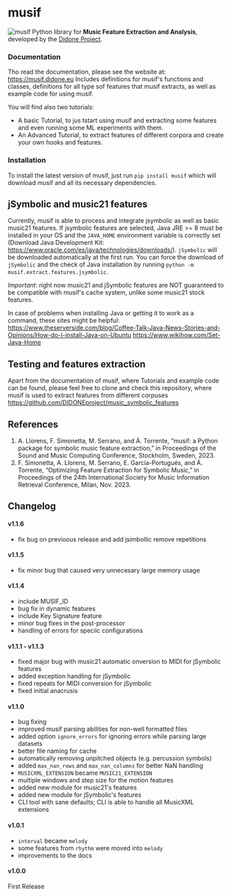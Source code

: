 # musif
![musif](https://github.com/DIDONEproject/musif/assets/45066115/a7a5f6f4-57db-4fbb-8e98-91a63cf4eec8)
Python library for **Music Feature Extraction and Analysis**, developed by the [Didone Project](https://didone.eu/). 

### Documentation
Tho read the documentation, please see the website at: https://musif.didone.eu
Includes definitions for musif's functions and classes, definitions for all type sof features that musif extracts, as well as example code for using musif.

You will find also two tutorials:
- A basic Tutorial, to jus tstart using musif and extracting some features and even running some ML experiments with them.
- An Advanced Tutorial, to extract features of different corpora and create your own hooks and features.

### Installation
To install the latest version of musif, just run
`pip install musif`
which will download musif and all its necessary dependencies.

## jSymbolic and music21 features
Currently, musif is able to process and integrate jsymbolic as well as basic music21 features. If jsymbolic features are selected, Java JRE >= 8 must be installed in your OS and the `JAVA_HOME` environment variable is correctly set (Download Java Development Kit: https://www.oracle.com/es/java/technologies/downloads/). `jSymbolic` will be downloaded automatically at the first run. You can force the download of `jSymbolic` and the check of Java installation by running `python -m musif.extract.features.jsymbolic`.

*Important*: right now music21 and jSymbolic features are NOT guaranteed to be compatible with musif's cache system, unlike some music21 stock features. 
 
In case of problems when installing Java or getting it to work as a command, these sites might be helpful:
https://www.theserverside.com/blog/Coffee-Talk-Java-News-Stories-and-Opinions/How-do-I-install-Java-on-Ubuntu
https://www.wikihow.com/Set-Java-Home

## Testing and features extraction
Apart from the documentation of musif, where Tutorials and example code can be found, please feel free to clone and check this repository, where musif is used to extract features from different corpuses
https://github.com/DIDONEproject/music_symbolic_features

## References 

1. A. Llorens, F. Simonetta, M. Serrano, and Á. Torrente, “musif: a Python package for symbolic music feature extraction,” in Proceedings of the Sound and Music Computing Conference, Stockholm, Sweden, 2023.
2. F. Simonetta, A. Llorens, M. Serrano, E. García-Portugués, and Á. Torrente, “Optimizing Feature Extraction for Symbolic Music,” in Proceedings of the 24th International Society for Music Information Retrieval Conference, Milan, Nov. 2023.

## Changelog

#### v1.1.6
* fix bug on previoous release and add jsimbollic remove repetitions

#### v1.1.5
* fix minor bug that caused very unnecesary large memory usage

#### v1.1.4
* include MUSIF_ID
* bug fix in dynamic features
* include Key Signature feature
* minor bug fixes in the post-processor
* handling of errors for speciic configurations

#### v1.1.1 - v1.1.3
* fixed major bug with music21 automatic onversion to MIDI for jSymbolic features
* added exception handling for jSymbolic
* fixed repeats for MIDI conversion for jSymbolic
* fixed initial anacrusis

#### v1.1.0
* bug fixing
* improved musif parsing abilities for non-well formatted files
* added option `ignore_errors` for ignoring errors while parsing large datasets
* better file naming for cache
* automatically removing unpitched objects (e.g. percussion symbols)
* added `max_nan_rows` and `max_nan_columns` for better NaN handling
* `MUSICXML_EXTENSION` became `MUSIC21_EXTENSION`
* multiple windows and step size for the motion features
* added new module for music21's features
* added new module for jSymbolic's features
* CLI tool with sane defaults; CLI is able to handle all MusicXML extensions

#### v1.0.1
* `interval` became `melody`
* some features from `rhythm` were moved into `melody`
* improvements to the docs

#### v1.0.0
First Release
